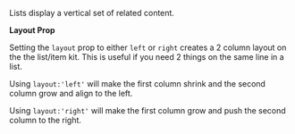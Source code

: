 Lists display a vertical set of related content.

**Layout Prop**

Setting the `layout` prop to either `left` or `right` creates a 2 column layout on the the list/item kit. This is useful if you need 2 things on the same line in a list.

Using `layout:'left'` will make the first column shrink and the second column grow and align to the left.

Using `layout:'right'` will make the first column grow and push the second column to the right.
